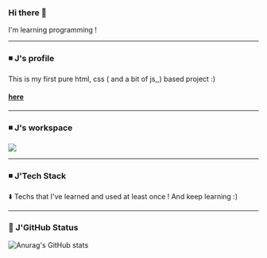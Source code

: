 ### Hi there 👋   
I'm learning programming ! 

      
---
<!--
**Jin-bright/Jin-bright** is a ✨ _special_ ✨ repository because its `README.md` (this file) appears on your GitHub profile.

Here are some ideas to get you started:

- 🔭 I’m currently working on ...
- 🌱 I’m currently learning ...
- 👯 I’m looking to collaborate on ...
- 🤔 I’m looking for help with ...
- 💬 Ask me about ...
- 📫 How to reach me: ...
- 😄 Pronouns: ...
- ⚡ Fun fact: ...
-->

### ◾ J's profile
This is my first pure html, css ( and a bit of js,,)  based project :)
#### [here](https://jin-bright.github.io)


*** 

     
### ◾ J's workspace
<a href="https://www.notion.so/brightjin/Let-s-bright-J-5f35c0622be84a44855fcc3a5090deaa?pvs=4" target="_blank">
  <img src="https://img.shields.io/badge/notion-000000?style=flat&logo=NOTION&logoColor=000000"/></a>        
  
*** 


 ### ◾ J'Tech Stack  
 ⬇️ Techs that I've learned and used at least once ! 
       And keep learning :) 
 
 
     
    
---    
### 🌱 J'GitHub Status

![Anurag's GitHub stats](https://github-readme-stats.vercel.app/api?username=Jin-bright&show_icons=true&theme=radical)


